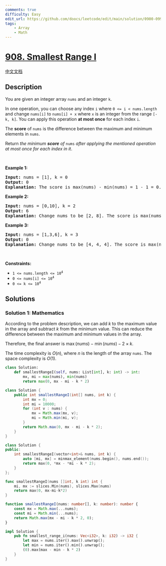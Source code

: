 ```yaml
---
comments: true
difficulty: Easy
edit_url: https://github.com/doocs/leetcode/edit/main/solution/0900-0999/0908.Smallest%20Range%20I/README_EN.md
tags:
    - Array
    - Math
---
```


# [908. Smallest Range I](https://leetcode.com/problems/smallest-range-i)

[中文文档](/solution/0900-0999/0908.Smallest%20Range%20I/README.md)

## Description

<p>You are given an integer array <code>nums</code> and an integer <code>k</code>.</p>

<p>In one operation, you can choose any index <code>i</code> where <code>0 &lt;= i &lt; nums.length</code> and change <code>nums[i]</code> to <code>nums[i] + x</code> where <code>x</code> is an integer from the range <code>[-k, k]</code>. You can apply this operation <strong>at most once</strong> for each index <code>i</code>.</p>

<p>The <strong>score</strong> of <code>nums</code> is the difference between the maximum and minimum elements in <code>nums</code>.</p>

<p>Return <em>the minimum <strong>score</strong> of </em><code>nums</code><em> after applying the mentioned operation at most once for each index in it</em>.</p>

<p>&nbsp;</p>
<p><strong class="example">Example 1:</strong></p>

<pre>
<strong>Input:</strong> nums = [1], k = 0
<strong>Output:</strong> 0
<strong>Explanation:</strong> The score is max(nums) - min(nums) = 1 - 1 = 0.
</pre>

<p><strong class="example">Example 2:</strong></p>

<pre>
<strong>Input:</strong> nums = [0,10], k = 2
<strong>Output:</strong> 6
<strong>Explanation:</strong> Change nums to be [2, 8]. The score is max(nums) - min(nums) = 8 - 2 = 6.
</pre>

<p><strong class="example">Example 3:</strong></p>

<pre>
<strong>Input:</strong> nums = [1,3,6], k = 3
<strong>Output:</strong> 0
<strong>Explanation:</strong> Change nums to be [4, 4, 4]. The score is max(nums) - min(nums) = 4 - 4 = 0.
</pre>

<p>&nbsp;</p>
<p><strong>Constraints:</strong></p>

<ul>
	<li><code>1 &lt;= nums.length &lt;= 10<sup>4</sup></code></li>
	<li><code>0 &lt;= nums[i] &lt;= 10<sup>4</sup></code></li>
	<li><code>0 &lt;= k &lt;= 10<sup>4</sup></code></li>
</ul>

## Solutions

### Solution 1: Mathematics

According to the problem description, we can add $k$ to the maximum value in the array and subtract $k$ from the minimum value. This can reduce the difference between the maximum and minimum values in the array.

Therefore, the final answer is $\max(nums) - \min(nums) - 2 \times k$.

The time complexity is $O(n)$, where $n$ is the length of the array `nums`. The space complexity is $O(1)$.

<!-- tabs:start -->

```python
class Solution:
    def smallestRangeI(self, nums: List[int], k: int) -> int:
        mx, mi = max(nums), min(nums)
        return max(0, mx - mi - k * 2)
```

```java
class Solution {
    public int smallestRangeI(int[] nums, int k) {
        int mx = 0;
        int mi = 10000;
        for (int v : nums) {
            mx = Math.max(mx, v);
            mi = Math.min(mi, v);
        }
        return Math.max(0, mx - mi - k * 2);
    }
}
```

```cpp
class Solution {
public:
    int smallestRangeI(vector<int>& nums, int k) {
        auto [mi, mx] = minmax_element(nums.begin(), nums.end());
        return max(0, *mx - *mi - k * 2);
    }
};
```

```go
func smallestRangeI(nums []int, k int) int {
	mi, mx := slices.Min(nums), slices.Max(nums)
	return max(0, mx-mi-k*2)
}
```

```ts
function smallestRangeI(nums: number[], k: number): number {
    const mx = Math.max(...nums);
    const mi = Math.min(...nums);
    return Math.max(mx - mi - k * 2, 0);
}
```

```rust
impl Solution {
    pub fn smallest_range_i(nums: Vec<i32>, k: i32) -> i32 {
        let max = nums.iter().max().unwrap();
        let min = nums.iter().min().unwrap();
        (0).max(max - min - k * 2)
    }
}
```

<!-- tabs:end -->

<!-- end -->
